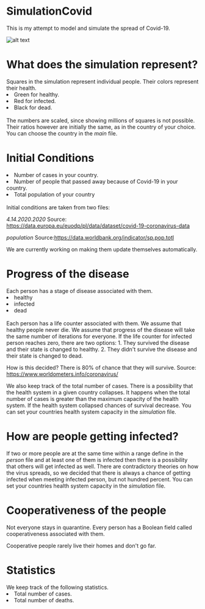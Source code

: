 # SimulationCovid
This is my attempt to model and simulate the spread of Covid-19.

![alt text](https://github.com/djeada/SimulationCovid/blob/master/CovidSimulation/img/Capture.PNG)

<h1>What does the simulation represent?</h1>
Squares in the simulation represent individual people.
Their colors represent their health.
<li>Green for healthy.</li>
<li>Red for infected.</li>
<li>Black for dead.</li>

</br>
The numbers are scaled, since showing millions of squares is not possible. 
Their ratios however are initially the same, as in the country of your choice.
You can choose the country in the <i>main</i> file.

<h1>Initial Conditions</h1>
<li>Number of cases in your country.</li>
<li>Number of people that passed away because of Covid-19 in your country.</li>
<li>Total population of your country</li>

</br>
Initial conditions are taken from two files:

<i>4.14.2020.2020</i>
Source: https://data.europa.eu/euodp/pl/data/dataset/covid-19-coronavirus-data

<i>population</i>
Source:https://data.worldbank.org/indicator/sp.pop.totl

We are currently working on making them update themselves automatically.

<h1>Progress of the disease</h1>
Each person has a stage of disease associated with them.
<li>healthy</li>
<li>infected</li>
<li>dead</li>

</br>
Each person has a life counter associated with them.
We assume that healthy people never die.
We assume that progress of the disease will take the same number of iterations for everyone.
If the life counter for infected person reaches zero, there are two options:
1. They survived the disease and their state is changed to healthy.
2. They didn't survive the disease and their state is changed to dead.

How is this decided?
There is 80% of chance that they will survive. 
Source: https://www.worldometers.info/coronavirus/

We also keep track of the total number of cases. 
There is a possibility that the health system in a given country collapses.
It happens when the total number of cases is greater than the maximum capacity of the health system.
If the health system collapsed chances of survival decrease.
You can set your countries health system capacity in the <i>simulation</i> file.

<h1>How are people getting infected?</h1>
If two or more people are at the same time within a range define in the <i>person</i> file
and at least one of them is infected then there is a possibility that others will get infected as well.
There are contradictory theories on how the virus spreads, so we decided that there is always a chance
of getting infected when meeting infected person, but not hundred percent.
You can set your countries health system capacity in the <i>simulation</i> file.

<h1>Cooperativeness of the people</h1>
Not everyone stays in quarantine.
Every person has a Boolean field called cooperativeness associated with them.

Cooperative people rarely live their homes and don't go far.

<h1>Statistics</h1>
We keep track of the following statistics.
<li>Total number of cases.</li>
<li>Total number of deaths.</li>
